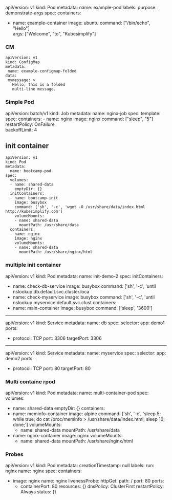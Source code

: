 
apiVersion: v1
kind: Pod
metadata:
  name: example-pod
  labels:
    purpose: demonstrate-args
spec:
  containers:
  - name: example-container
    image: ubuntu
    command: ["/bin/echo", "Hello"]  
    args: ["Welcome", "to", "Kubesimplify"]

 ### CM
 ```
apiVersion: v1
kind: ConfigMap
metadata:
  name: example-configmap-folded
data:
  mymessage: >
    Hello, this is a folded
    multi-line message.
 ```   

### Simple Pod
apiVersion: batch/v1
kind: Job
metadata:
  name: nginx-job
spec:
  template:
    spec:
      containers:
      - name: nginx
        image: nginx
        command: ["sleep", "5"]  
      restartPolicy: OnFailure  
  backoffLimit: 4 

## init container
```
apiVersion: v1
kind: Pod
metadata:
  name: bootcamp-pod
spec:
  volumes:
  - name: shared-data
    emptyDir: {}
  initContainers:
  - name: bootcamp-init
    image: busybox
    command: ['sh', '-c', 'wget -O /usr/share/data/index.html http://kubesimplify.com']
    volumeMounts:
    - name: shared-data
      mountPath: /usr/share/data
  containers:
  - name: nginx
    image: nginx
    volumeMounts:
    - name: shared-data
      mountPath: /usr/share/nginx/html
```
### multiple init container
apiVersion: v1
kind: Pod
metadata:
  name: init-demo-2
spec:
  initContainers:
  - name: check-db-service
    image: busybox
    command: ['sh', '-c', 'until nslookup db.default.svc.cluster.loca
  - name: check-myservice
    image: busybox
    command: ['sh', '-c', 'until nslookup myservice.default.svc.clust
  containers:
  - name: main-container
    image: busybox
    command: ['sleep', '3600']

---
apiVersion: v1
kind: Service
metadata:
  name: db
spec:
  selector:
    app: demo1
  ports:
  - protocol: TCP
    port: 3306
    targetPort: 3306
---
apiVersion: v1
kind: Service
metadata:
  name: myservice
spec:
  selector:
    app: demo2
  ports:
  - protocol: TCP
    port: 80
    targetPort: 80
### Multi containe rpod 
apiVersion: v1
kind: Pod
metadata:
  name: multi-container-pod
spec:
  volumes:
  - name: shared-data
    emptyDir: {}
  containers:
  - name: meminfo-container
    image: alpine
    command: ['sh', '-c', 'sleep 5; while true; do cat /proc/meminfo > /usr/share/data/index.html; sleep 10; done;']
    volumeMounts:
    - name: shared-data
      mountPath: /usr/share/data
  - name: nginx-container
    image: nginx
    volumeMounts:
    - name: shared-data
      mountPath: /usr/share/nginx/html
      
### Probes 
apiVersion: v1
kind: Pod
metadata:
  creationTimestamp: null
  labels:
    run: nginx
  name: nginx
spec:
  containers:
  - image: nginx
    name: nginx
    livenessProbe:
      httpGet:
        path: /
        port: 80
    ports:
    - containerPort: 80
    resources: {}
  dnsPolicy: ClusterFirst
  restartPolicy: Always
status: {}